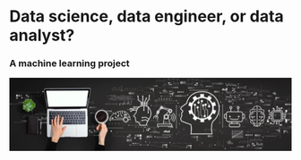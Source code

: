 # Data science, data engineer, or data analyst? 
### A machine learning project

![alt text](https://github.com/juweiyu/data_science_project_data_jobs/blob/main/images/readme.png)

